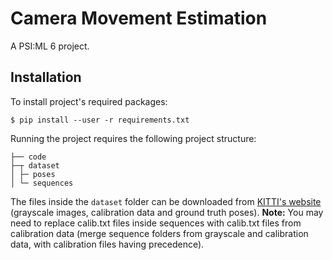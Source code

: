 # Camera Movement Estimation
A PSI:ML 6 project.

## Installation
To install project's required packages:
```console
$ pip install --user -r requirements.txt
```

Running the project requires the following project structure:
```
├── code
├─┬ dataset
│ ├─ poses
│ └─ sequences
```
The files inside the `dataset` folder can be downloaded from [KITTI's website](http://www.cvlibs.net/datasets/kitti/eval_odometry.php) (grayscale images, calibration data and ground truth poses). **Note:** You may need to replace calib.txt files inside sequences with calib.txt files from calibration data (merge sequence folders from grayscale and calibration data, with calibration files having precedence).
